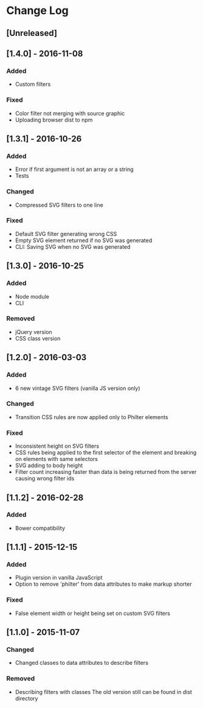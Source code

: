 # Change Log
## [Unreleased]

## [1.4.0] - 2016-11-08
### Added
- Custom filters

### Fixed
- Color filter not merging with source graphic
- Uploading browser dist to npm

## [1.3.1] - 2016-10-26
### Added
- Error if first argument is not an array or a string
- Tests

### Changed
- Compressed SVG filters to one line

### Fixed
- Default SVG filter generating wrong CSS
- Empty SVG element returned if no SVG was generated
- CLI: Saving SVG when no SVG was generated

## [1.3.0] - 2016-10-25
### Added
- Node module
- CLI

### Removed
- jQuery version
- CSS class version

## [1.2.0] - 2016-03-03
### Added
- 6 new vintage SVG filters (vanilla JS version only)

### Changed
- Transition CSS rules are now applied only to Philter elements

### Fixed
- Inconsistent height on SVG filters
- CSS rules being applied to the first selector of the element and breaking on elements with same selectors
- SVG adding to body height
- Filter count increasing faster than data is being returned from the server causing wrong filter ids

## [1.1.2] - 2016-02-28
### Added
- Bower compatibility

## [1.1.1] - 2015-12-15
### Added
- Plugin version in vanilla JavaScript
- Option to remove 'philter' from data attributes to make markup shorter

### Fixed
- False element width or height being set on custom SVG filters

## [1.1.0] - 2015-11-07
### Changed
- Changed classes to data attributes to describe filters

### Removed
- Describing filters with classes The old version still can be found in dist directory

